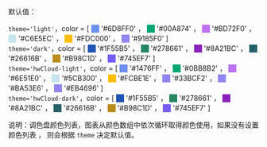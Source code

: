 默认值：

`theme='light'`，color = [
<span style="background:#6d8ff0;display:inline-block;width:16px;height:16px;transform:translateY(3px)"></span> '#6D8FF0' ，
<span style="background:#00a874;display:inline-block;width:16px;height:16px;transform:translateY(3px)"></span> '#00A874' ，
<span style="background:#bd72f0;display:inline-block;width:16px;height:16px;transform:translateY(3px)"></span> '#BD72F0' ，
<span style="background:#c6e5ec;display:inline-block;width:16px;height:16px;transform:translateY(3px)"></span> '#C6E5EC' ，
<span style="background:#fdc000;display:inline-block;width:16px;height:16px;transform:translateY(3px)"></span> '#FDC000' ，
<span style="background:#9185f0;display:inline-block;width:16px;height:16px;transform:translateY(3px)"></span> '#9185F0' ]
<br/>
`theme='dark'`，color = [
<span style="background:#1f55b5;display:inline-block;width:16px;height:16px;transform:translateY(3px)"></span> '#1F55B5' ，
<span style="background:#278661;display:inline-block;width:16px;height:16px;transform:translateY(3px)"></span> '#278661' ，
<span style="background:#8a21bc;display:inline-block;width:16px;height:16px;transform:translateY(3px)"></span> '#8A21BC' ，
<span style="background:#26616b;display:inline-block;width:16px;height:16px;transform:translateY(3px)"></span> '#26616B' ，
<span style="background:#b98c1d;display:inline-block;width:16px;height:16px;transform:translateY(3px)"></span> '#B98C1D' ，
<span style="background:#745ef7;display:inline-block;width:16px;height:16px;transform:translateY(3px)"></span> '#745EF7' ]
<br/>
`theme='hwCloud-light'`，color = [
<span style="background:#6d8ff0;display:inline-block;width:16px;height:16px;transform:translateY(3px)"></span> '#1476FF' ，
<span style="background:#00a874;display:inline-block;width:16px;height:16px;transform:translateY(3px)"></span> '#0BB8B2' ，
<span style="background:#bd72f0;display:inline-block;width:16px;height:16px;transform:translateY(3px)"></span> '#6E51E0' ，
<span style="background:#c6e5ec;display:inline-block;width:16px;height:16px;transform:translateY(3px)"></span> '#5CB300' ，
<span style="background:#fdc000;display:inline-block;width:16px;height:16px;transform:translateY(3px)"></span> '#FCBE1E' ，
<span style="background:#9185f0;display:inline-block;width:16px;height:16px;transform:translateY(3px)"></span> '#33BCF2' ，
<span style="background:#9185f0;display:inline-block;width:16px;height:16px;transform:translateY(3px)"></span> '#BA53E6' ，
<span style="background:#9185f0;display:inline-block;width:16px;height:16px;transform:translateY(3px)"></span> '#EB4696' ]
<br/>
`theme='hwCloud-dark'`，color = [
<span style="background:#1f55b5;display:inline-block;width:16px;height:16px;transform:translateY(3px)"></span> '#1F55B5' ，
<span style="background:#278661;display:inline-block;width:16px;height:16px;transform:translateY(3px)"></span> '#278661' ，
<span style="background:#8a21bc;display:inline-block;width:16px;height:16px;transform:translateY(3px)"></span> '#8A21BC' ，
<span style="background:#26616b;display:inline-block;width:16px;height:16px;transform:translateY(3px)"></span> '#26616B' ，
<span style="background:#b98c1d;display:inline-block;width:16px;height:16px;transform:translateY(3px)"></span> '#B98C1D' ，
<span style="background:#745ef7;display:inline-block;width:16px;height:16px;transform:translateY(3px)"></span> '#745EF7' ]
<br/>

说明：调色盘颜色列表，图表从颜色数组中依次循环取得颜色使用，如果没有设置颜色列表 ， 则会根据 `theme` 决定默认值。
